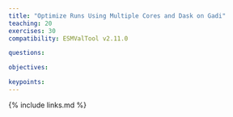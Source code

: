 ```yaml
---
title: "Optimize Runs Using Multiple Cores and Dask on Gadi"
teaching: 20
exercises: 30
compatibility: ESMValTool v2.11.0

questions:

objectives:

keypoints:
---
```


{% include links.md %}
